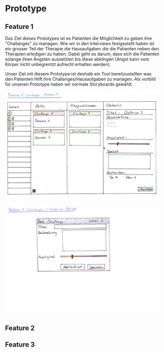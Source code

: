 # Prototype

## Feature 1

Das Ziel dieses Prototypes ist es Patienten die Möglichkeit zu geben ihre "Challanges" zu managen.
Wie wir in den Interviews festgestellt haben ist ein grosser Teil der Therapie die Hausaufgaben die die Patienten neben den Therapien erledigen zu haben. Dabei geht es darum, dass sich die Patienten solange ihren Ängsten aussetzten bis diese abklingen (Angst kann vom Körper nicht unbegrentzt aufrecht erhalten werden).

Unser Ziel mit diesem Prototype ist deshalb ein Tool bereitzustelllen was den Patienten Hilft ihre Challanges/Hausaufgaben zu managen. Als vorbild für unseren Prototype haben wir normale Storyboards gewählt.

![alt text](../Mockup/Feature1_Screen1.jpg "Feature 1 / Screen 1")

![alt text](../Mockup/Feature1_Screen2.jpg "Feature 1 / Screen 2")

## Feature 2

## Feature 3